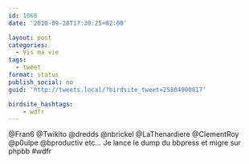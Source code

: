 ```yaml
---
id: 1068
date: '2010-09-28T17:30:25+02:00'

layout: post
categories:
  - Vis ma vie
tags:
  - tweet
format: status
publish_social: no
guid: 'http://tweets.local/?birdsite_tweet=25804900817'

birdsite_hashtags:
    - wdfr
---
```


@Fran6 @Twikito @dredds @nbrickel @LaThenardiere @ClementRoy @p0ulpe @bproductiv etc… Je lance le dump du bbpress et migre sur phpbb #wdfr